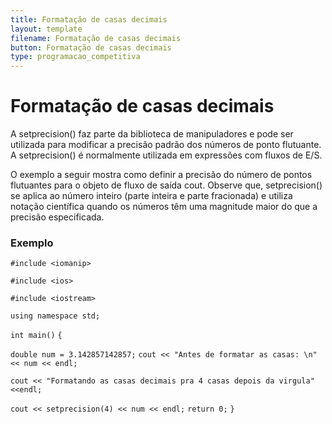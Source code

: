 ```yaml
---
title: Formatação de casas decimais
layout: template
filename: Formatação de casas decimais
button: Formatação de casas decimais
type: programacao_competitiva
---
```


# Formatação de casas decimais

A setprecision() faz parte da biblioteca de manipuladores <iomanip> e pode ser utilizada para modificar a precisão padrão dos números de ponto flutuante. A setprecision() é normalmente utilizada em expressões com fluxos de E/S.

O exemplo a seguir mostra como definir a precisão do número de pontos flutuantes para o objeto de fluxo de saída cout. Observe que, setprecision() se aplica ao número inteiro (parte inteira e parte fracionada) e utiliza notação científica quando os números têm uma magnitude maior do que a precisão especificada.

### Exemplo
`#include <iomanip>`

`#include <ios>`

`#include <iostream>`

`using namespace std;`

`int main()`
`{`

`double num = 3.142857142857;`
`cout << "Antes de formatar as casas: \n" << num << endl;`

`cout << "Formatando as casas decimais pra 4 casas depois da virgula" <<endl;`
		 	
`cout << setprecision(4) << num << endl;`
`return 0;`
`}`
